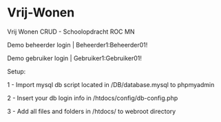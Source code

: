# Vrij-Wonen
Vrij Wonen CRUD - Schoolopdracht ROC MN

Demo beheerder login | Beheerder1:Beheerder01!

Demo gebruiker login | Gebruiker1:Gebruiker01!



Setup:

1 - Import mysql db script located in /DB/database.mysql to phpmyadmin

2 - Insert your db login info in /htdocs/config/db-config.php

3 - Add all files and folders in /htdocs/ to webroot directory
